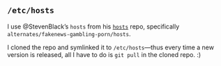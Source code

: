## `/etc/hosts`
I use @StevenBlack’s `hosts` from his [`hosts`](https://github.com/StevenBlack/hosts) repo, specifically `alternates/fakenews-gambling-porn/hosts`.

I cloned the repo and symlinked it to `/etc/hosts`—thus every time a new version is released, all I have to do is `git pull` in the cloned repo. :)

